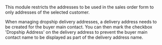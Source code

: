 This module restricts the addresses to be used in the sales order form to only
addresses of the selected customer.

When managing dropship delivery addresses, a delivery address needs to be created
for the buyer main contact. You can then mark the checkbox 'Dropship Address' on
the delivery address to prevent the buyer main contact name to be displayed as
part of the delivery address name.
